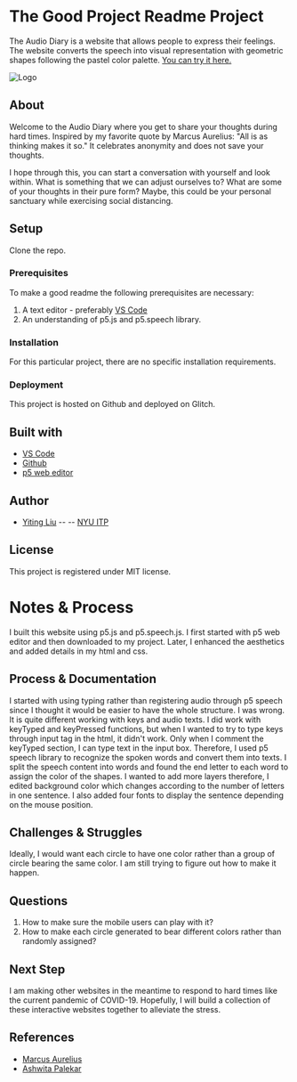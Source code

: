 <!-- Every README should start with an H1 -->
# The Good Project Readme Project
<!-- A one sentence description of the project or assignment -->
The Audio Diary is a website that allows people to express their feelings. The website converts the speech into visual representation with geometric shapes following the pastel color palette. [You can try it here.](https://yitingliu97-audio-diary.glitch.me/)

![Logo](assets/)

<!-- It is good practice to add an about or summary -->
## About

Welcome to the Audio Diary where you get to share your thoughts during hard times. Inspired by my favorite quote by Marcus Aurelius: "All is as thinking makes it so." It celebrates anonymity and does not save your thoughts.

I hope through this, you can start a conversation with yourself and look within. What is something that we can adjust ourselves to? What are some of your thoughts in their pure form? Maybe, this could be your personal sanctuary while exercising social distancing.


<!-- It is essential to describe how to set up your project -->
## Setup
Clone the repo. 

<!-- Any knowledge or tools you will need before hand -->
### Prerequisites

To make a good readme the following prerequisites are necessary:
1. A text editor - preferably [VS Code](https://code.visualstudio.com/)
2. An understanding of p5.js and p5.speech library. 


<!-- any installation needs should be defined -->
### Installation

For this particular project, there are no specific installation requirements. 

<!-- Write instructions on how to start working on your project -->
<!-- ### Develop

To develop this document, you can follow the steps provided below:
1. create a fork of this project on Github
2. ping the author of this repo via Github Issues to see if they are looking for contributions on the specific feature you're looking to add
3. open the file in VS Code and make updates 
4. add and commit those changes in your forked github repo
5. make a pull request specifying what additions and changes were made
6. have a nice chat and communication with me about those changes. 
7. celebrate the contribution!  -->

<!-- Notes about the deployment -->
### Deployment

This project is hosted on Github and deployed on Glitch. 

## Built with

* [VS Code](https://code.visualstudio.com/)
* [Github](https://github.com)
* [p5 web editor](https://editor.p5js.org/)

## Author

* [Yiting Liu](http://yitingliu97.wordpress.com/) --  -- [NYU ITP](https://itp.nyu.edu)

<!-- 
## Code of Conduct

Please read the [CODE OF CONDUCT](https://www.mozilla.org/en-US/about/governance/policies/participation/)  -->

## License

This project is registered under MIT license.

<!-- thank and reference all the things that made your project happen -->

<!-- For your assignments you might consider  -->
# Notes & Process
I built this website using p5.js and p5.speech.js. I first started with p5 web editor and then downloaded to my project. Later, I enhanced the aesthetics and added details in my html and css. 
<!-- How you built this project - Include images, gifs, and notes here -->
## Process & Documentation
I started with using typing rather than registering audio through p5 speech since I thought it would be easier to have the whole structure. I was wrong. 
It is quite different working with keys and audio texts. 
I did work with keyTyped and keyPressed functions, but when I wanted to try to type keys through input tag in the html, it didn't work. Only when I comment the keyTyped section, I can type text in the input box. 
Therefore, I used p5 speech library to recognize the spoken words and convert them into texts. I split the speech content into words and found the end letter to each word to assign the color of the shapes.
I wanted to add more layers therefore, I edited background color which changes according to the number of letters in one sentence. I also added four fonts to display the sentence depending on the mouse position. 

<!-- Any specific challenges or struggles documented -->
## Challenges & Struggles
Ideally, I would want each circle to have one color rather than a group of circle bearing the same color. I am still trying to figure out how to make it happen. 


<!-- Any questions you have -->
## Questions
1. How to make sure the mobile users can play with it?
2. How to make each circle generated to bear different colors rather than randomly assigned?

## Next Step
I am making other websites in the meantime to respond to hard times like the current pandemic of COVID-19. Hopefully, I will build a collection of these interactive websites together to alleviate the stress.




<!-- References for resources and inspiration -->
## References

*  [Marcus Aurelius](https://play.google.com/store/audiobooks/details?id=AQAAAEAsOCd4GM&gl=US&hl=en-US&source=productsearch&utm_source=HA&utm_medium=SEM&utm_campaign=PLA&pcampaignid=MKT-DR-na-us-1000189-Med-hasem-bk-Evergreen-Nov1417-PLA-audiobookspla*AQAAAEAsOCd4GM&gclid=Cj0KCQjw6_vzBRCIARIsAOs54z5ddm7O8Y1Y7QFgGqA8z1l9d7Gg25O5rKmgQ1na164fBQX0luTA0NcaArefEALw_wcB&gclsrc=aw.ds)
* [Ashwita Palekar](https://letssharefinalproject.herokuapp.com/)
